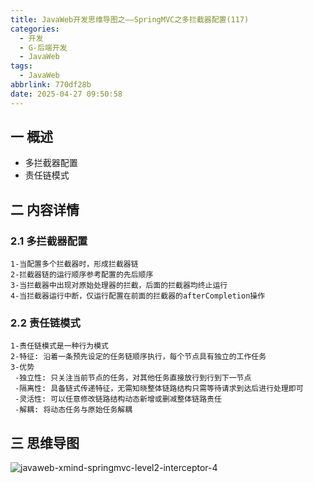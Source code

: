 ```yaml
---
title: JavaWeb开发思维导图之——SpringMVC之多拦截器配置(117)
categories:
  - 开发
  - G-后端开发
  - JavaWeb
tags:
  - JavaWeb
abbrlink: 770df28b
date: 2025-04-27 09:50:58
---
```

## 一 概述

* 多拦截器配置
* 责任链模式

<!--more-->

## 二 内容详情

### 2.1 多拦截器配置

```
1-当配置多个拦截器时，形成拦截器链
2-拦截器链的运行顺序参考配置的先后顺序
3-当拦截器中出现对原始处理器的拦截，后面的拦截器均终止运行
4-当拦截器运行中断，仅运行配置在前面的拦截器的afterCompletion操作
```

### 2.2 责任链模式

```
1-责任链模式是一种行为模式
2-特征: 沿着一条预先设定的任务链顺序执行，每个节点具有独立的工作任务
3-优势
 -独立性: 只关注当前节点的任务，对其他任务直接放行到行到下一节点
 -隔离性: 具备链式传递特征，无需知晓整体链路结构只需等待请求到达后进行处理即可
 -灵活性: 可以任意修改链路结构动态新增或删减整体链路责任
 -解耦: 将动态任务与原始任务解耦
```

## 三 思维导图

![javaweb-xmind-springmvc-level2-interceptor-4][1]



[1]:https://cdn.jsdelivr.net/gh/PGzxc/CDN/blog-java/javaweb-xmind-springmvc-level2-interceptor-4.png